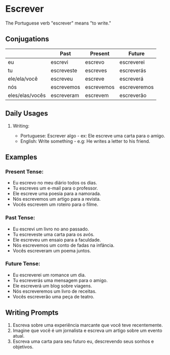 # Escrever

The Portuguese verb "escrever" means "to write."

## Conjugations

|                 | Past       | Present    | Future       |
| --------------- | ---------- | ---------- | ------------ |
| eu              | escrevi    | escrevo    | escreverei   |
| tu              | escreveste | escreves   | escreverás   |
| ele/ela/você    | escreveu   | escreve    | escreverá    |
| nós             | escrevemos | escrevemos | escreveremos |
| eles/elas/vocês | escreveram | escrevem   | escreverão   |

## Daily Usages

1. Writing:

   - Portuguese: Escrever algo - ex: Ele escreve uma carta para o amigo.
   - English: Write something - e.g: He writes a letter to his friend.

## Examples

### Present Tense:

- Eu escrevo no meu diário todos os dias.
- Tu escreves um e-mail para o professor.
- Ele escreve uma poesia para a namorada.
- Nós escrevemos um artigo para a revista.
- Vocês escrevem um roteiro para o filme.

### Past Tense:

- Eu escrevi um livro no ano passado.
- Tu escreveste uma carta para os avós.
- Ele escreveu um ensaio para a faculdade.
- Nós escrevemos um conto de fadas na infância.
- Vocês escreveram um poema juntos.

### Future Tense:

- Eu escreverei um romance um dia.
- Tu escreverás uma mensagem para o amigo.
- Ele escreverá um blog sobre viagens.
- Nós escreveremos um livro de receitas.
- Vocês escreverão uma peça de teatro.

## Writing Prompts

1. Escreva sobre uma experiência marcante que você teve recentemente.
2. Imagine que você é um jornalista e escreva um artigo sobre um evento atual.
3. Escreva uma carta para seu futuro eu, descrevendo seus sonhos e objetivos.
